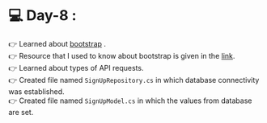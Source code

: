 # :computer: Day-8 :
:point_right: Learned about [bootstrap](https://getbootstrap.com/) . <br>
:point_right: Resource that I used to know about bootstrap is given in the [link]().  <br>
:point_right: Learned about types of API requests.  <br>
:point_right: Created file named `SignUpRepository.cs` in which database connectivity was established.  <br>
:point_right: Created file named `SignUpModel.cs` in which the values from database are set.
